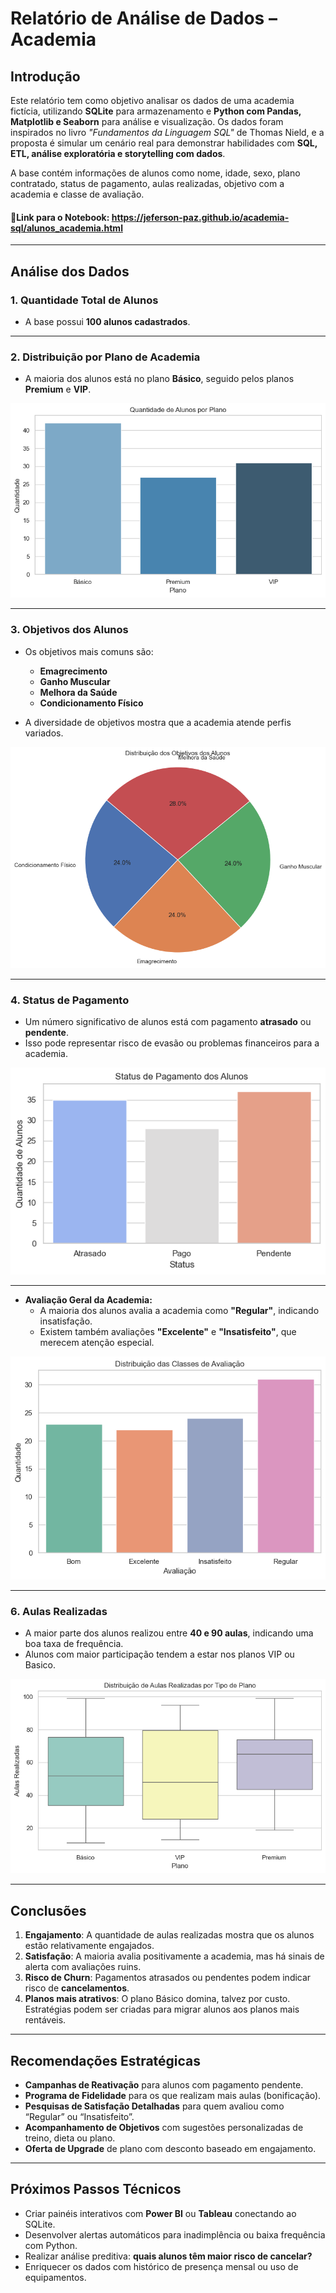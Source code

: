 # Relatório de Análise de Dados – Academia

## Introdução

Este relatório tem como objetivo analisar os dados de uma academia fictícia, utilizando **SQLite** para armazenamento e **Python com Pandas, Matplotlib e Seaborn** para análise e visualização. Os dados foram inspirados no livro *"Fundamentos da Linguagem SQL"* de Thomas Nield, e a proposta é simular um cenário real para demonstrar habilidades com **SQL, ETL, análise exploratória e storytelling com dados**.

A base contém informações de alunos como nome, idade, sexo, plano contratado, status de pagamento, aulas realizadas, objetivo com a academia e classe de avaliação.

#### 🔗Link para o Notebook: https://jeferson-paz.github.io/academia-sql/alunos_academia.html
---

## Análise dos Dados

### 1. Quantidade Total de Alunos

- A base possui **100 alunos cadastrados**.

---

### 2. Distribuição por Plano de Academia

- A maioria dos alunos está no plano **Básico**, seguido pelos planos **Premium** e **VIP**.
  
![Gráfico - Alunos por Plano](Imagens/quantidade_de_alunos_por_plano.png)

---

### 3. Objetivos dos Alunos

- Os objetivos mais comuns são:
  - **Emagrecimento**
  - **Ganho Muscular**
  - **Melhora da Saúde**
  - **Condicionamento Físico**

- A diversidade de objetivos mostra que a academia atende perfis variados.

![Gráfico - Objetivos](Imagens/distribuição_dos_objetivos_dos_alunos.png)

---

### 4. Status de Pagamento

- Um número significativo de alunos está com pagamento **atrasado** ou **pendente**.
- Isso pode representar risco de evasão ou problemas financeiros para a academia.

![Gráfico - Pagamento](Imagens/status_de_pagamento_dos_alunos.png)

---

- **Avaliação Geral da Academia:**
  - A maioria dos alunos avalia a academia como **"Regular"**, indicando insatisfação.
  - Existem também avaliações **"Excelente"** e **"Insatisfeito"**, que merecem atenção especial.

![Gráfico - Avaliação](Imagens/distribuição_das_classes_de_avaliação.png)

---

### 6. Aulas Realizadas

- A maior parte dos alunos realizou entre **40 e 90 aulas**, indicando uma boa taxa de frequência.
- Alunos com maior participação tendem a estar nos planos VIP ou Basico.

![Gráfico - Aulas Realizadas](Imagens/distribuição_de_aulas_realizadas_por_tipo_de_lano.png)

---

## Conclusões

1. **Engajamento**: A quantidade de aulas realizadas mostra que os alunos estão relativamente engajados.  
2. **Satisfação**: A maioria avalia positivamente a academia, mas há sinais de alerta com avaliações ruins.
3. **Risco de Churn**: Pagamentos atrasados ou pendentes podem indicar risco de **cancelamentos**.
4. **Planos mais atrativos**: O plano Básico domina, talvez por custo. Estratégias podem ser criadas para migrar alunos aos planos mais rentáveis.

---

## Recomendações Estratégicas

- **Campanhas de Reativação** para alunos com pagamento pendente.
- **Programa de Fidelidade** para os que realizam mais aulas (bonificação).
- **Pesquisas de Satisfação Detalhadas** para quem avaliou como “Regular” ou “Insatisfeito”.
- **Acompanhamento de Objetivos** com sugestões personalizadas de treino, dieta ou plano.
- **Oferta de Upgrade** de plano com desconto baseado em engajamento.

---

## Próximos Passos Técnicos

- Criar painéis interativos com **Power BI** ou **Tableau** conectando ao SQLite.
- Desenvolver alertas automáticos para inadimplência ou baixa frequência com Python.
- Realizar análise preditiva: **quais alunos têm maior risco de cancelar?**
- Enriquecer os dados com histórico de presença mensal ou uso de equipamentos.
